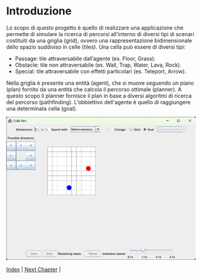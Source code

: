 # Introduzione
Lo scopo di questo progetto è quello di realizzare una applicazione che permette di simulare la ricerca di percorsi all'interno di diversi tipi di scenari costituiti da una griglia (grid), ovvero una rappresentazione bidimensionale dello spazio suddiviso in celle (tiles). 
Una cella può essere di diversi tipi: 
- Passage: tile attraversabile dall’agente (es. Floor, Grass).
- Obstacle: tile non attraversabile (es. Wall, Trap, Water, Lava, Rock).
- Special: tile attraversabile con effetti particolari (es. Teleport, Arrow).

Nella griglia è presente una entità (agent), che si muove seguendo un piano (plan) fornito da una entità che calcola il percorso ottimale (planner). A questo scopo il planner fornisce il plan in base a diversi algoritmi di ricerca del percorso (pathfinding). L'obbiettivo dell'agente è quello di raggiungere una determinata cella (goal).

<p align="center">
  <img src="../resources/screenshot.png" alt="Application screenshot" title="Application screenshot" />
</p>


 [Index](../index.md) | [Next Chapter](../2-development_process/index.md) |
